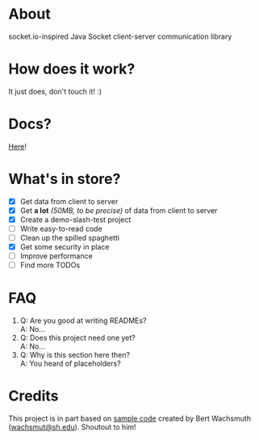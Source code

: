 # About
socket.io-inspired Java Socket client-server communication library

# How does it work?
It just does, don't touch it! :)

# Docs?
[Here](https://docs.jsocket.net)!

# What's in store?
- [x] Get data from client to server
- [x] Get **a lot** *(50MB, to be precise)* of data from client to server
- [x] Create a demo-slash-test project
- [ ] Write easy-to-read code
- [ ] Clean up the spilled spaghetti
- [x] Get some security in place
- [ ] Improve performance
- [ ] Find more TODOs

# FAQ
1. Q: Are you good at writing READMEs?  
   A: No...
1. Q: Does this project need one yet?  
   A: No...
1. Q: Why is this section here then?  
   A: You heard of placeholders?

# Credits
This project is in part based on [sample code](http://pirate.shu.edu/~wachsmut/Teaching/CSAS2214/Virtual/Lectures/chat-client-server.html) created by Bert Wachsmuth ([wachsmut@sh.edu](mailto:wachsmut@sh.edu)). Shoutout to him!

